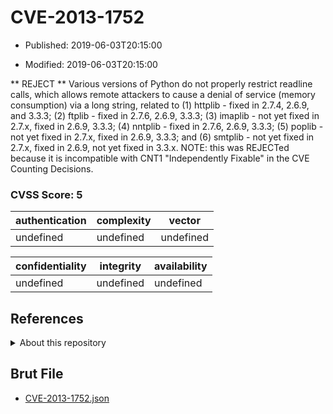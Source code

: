 # CVE-2013-1752

- Published: 2019-06-03T20:15:00

- Modified: 2019-06-03T20:15:00

** REJECT ** Various versions of Python do not properly restrict readline calls, which allows remote attackers to cause a denial of service (memory consumption) via a long string, related to (1) httplib - fixed in 2.7.4, 2.6.9, and 3.3.3; (2) ftplib - fixed in 2.7.6, 2.6.9, 3.3.3; (3) imaplib - not yet fixed in 2.7.x, fixed in 2.6.9, 3.3.3; (4) nntplib - fixed in 2.7.6, 2.6.9, 3.3.3; (5) poplib - not yet fixed in 2.7.x, fixed in 2.6.9, 3.3.3; and (6) smtplib - not yet fixed in 2.7.x, fixed in 2.6.9, not yet fixed in 3.3.x. NOTE: this was REJECTed because it is incompatible with CNT1 "Independently Fixable" in the CVE Counting Decisions.

### CVSS Score: **5**

| authentication | complexity | vector |
| --- | --- | --- |
| undefined | undefined | undefined |

| confidentiality | integrity | availability |
| --- | --- | --- |
| undefined | undefined | undefined |

## References

<details>
<summary>About this repository</summary> 

  This repository is part of the project [Live Hack CVE](https://github.com/Live-Hack-CVE). Main website can be found [www.live-hack.org](https://www.live-hack.org) 
  
  Made by [Sn0wAlice](https://github.com/Sn0wAlice) for the people that care about security and need to have a feed of the latest CVEs. Hope you enjoy it, don't forget to star the repo and follow me on [Twitter](https://twitter.com/Sn0wAlice) and [Github](https://github.com/Sn0wAlice). And that is my [personnal website](https://www.alice-snow.me/)

  - [Home Page](https://github.com/Live-Hack-CVE)
  - [Framework](https://github.com/Live-Hack-CVE/cve-framework)
  - [CVE database](https://github.com/Live-Hack-CVE/full_database)
  - [Changelog](https://github.com/Live-Hack-CVE/Changelog)
</details>

## Brut File

* [CVE-2013-1752.json](https://raw.githubusercontent.com/Live-Hack-CVE/full_database/main/cves/2013/CVE-2013-1752.json)

